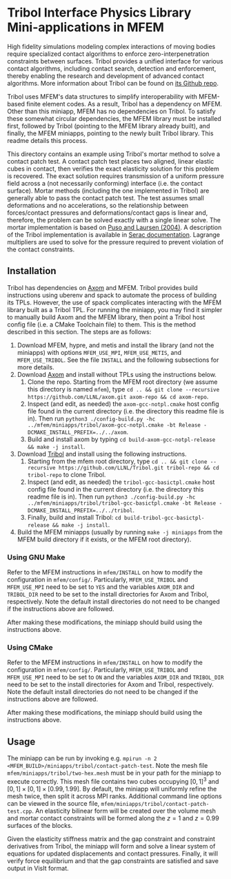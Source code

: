 # Tribol Interface Physics Library Mini-applications in MFEM

High fidelity simulations modeling complex interactions of moving bodies require
specialized contact algorithms to enforce zero-interpenetration constraints
between surfaces. Tribol provides a unified interface for various contact
algorithms, including contact search, detection and enforcement, thereby
enabling the research and development of advanced contact algorithms. More
information about Tribol can be found on [its Github
repo](https://github.com/LLNL/Tribol).

Tribol uses MFEM's data structures to simplify interoperability with MFEM-based
finite element codes. As a result, Tribol has a dependency on MFEM. Other than
this miniapp, MFEM has no dependencies on Tribol. To satisfy these somewhat
circular dependencies, the MFEM library must be installed first, followed by
Tribol (pointing to the MFEM library already built), and finally, the MFEM
miniapps, pointing to the newly built Tribol library. This readme details this
process.

This directory contains an example using Tribol's mortar method to solve a
contact patch test. A contact patch test places two aligned, linear elastic
cubes in contact, then verifies the exact elasticity solution for this problem
is recovered. The exact solution requires transmission of a uniform pressure
field across a (not necessarily conforming) interface (i.e. the contact
surface). Mortar methods (including the one implemented in Tribol) are generally
able to pass the contact patch test. The test assumes small deformations and no
accelerations, so the relationship between forces/contact pressures and
deformations/contact gaps is linear and, therefore, the problem can be solved
exactly with a single linear solve. The mortar implementation is based on [Puso
and Laursen (2004)](https://doi.org/10.1016/j.cma.2003.10.010). A description of
the Tribol implementation is available in [Serac
documentation](https://serac.readthedocs.io/en/latest/sphinx/theory_reference/solid.html#contact-mechanics).
Lagrange multipliers are used to solve for the pressure required to prevent
violation of the contact constraints.

## Installation

Tribol has dependencies on [Axom](https://github.com/LLNL/axom) and MFEM. Tribol
provides build instructions using uberenv and spack to automate the process of
building its TPLs. However, the use of spack complicates interacting with the
MFEM library built as a Tribol TPL. For running the miniapp, you may find it
simpler to manually build Axom and the MFEM library, then point a Tribol host
config file (i.e. a CMake Toolchain file) to them. This is the method described
in this section. The steps are as follows:

1. Download MFEM, hypre, and metis and install the library (and not the
   miniapps) with options `MFEM_USE_MPI`, `MFEM_USE_METIS`, and
   `MFEM_USE_TRIBOL`. See the file `INSTALL` and the following subsections for
   more details.
2. Download [Axom](https://github.com/LLNL/axom) and install without TPLs using
   the instructions below.
   1. Clone the repo. Starting from the MFEM root directory (we assume this
      directory is named `mfem`), type `cd .. && git clone --recursive
      https://github.com/LLNL/axom.git axom-repo && cd axom-repo`.
   2. Inspect (and edit, as needed) the `axom-gcc-notpl.cmake` host config file
      found in the current directory (i.e. the directory this readme file is
      in). Then run `python3 ./config-build.py -hc
      ../mfem/miniapps/tribol/axom-gcc-notpl.cmake -bt Release
      -DCMAKE_INSTALL_PREFIX=../../axom`.
   3. Build and install axom by typing `cd build-axom-gcc-notpl-release && make
      -j install`.
3. Download [Tribol](https://github.com/LLNL/Tribol) and install using the
   following instructions.
   1. Starting from the mfem root directory, type `cd .. && git clone
      --recursive https://github.com/LLNL/Tribol.git tribol-repo && cd
      tribol-repo` to clone Tribol.
   2. Inspect (and edit, as needed) the `tribol-gcc-basictpl.cmake` host config
      file found in the current directory (i.e. the directory this readme file
      is in). Then run `python3 ./config-build.py -hc
      ../mfem/miniapps/tribol/tribol-gcc-basictpl.cmake -bt Release
      -DCMAKE_INSTALL_PREFIX=../../tribol`.
   3. Finally, build and install Tribol: `cd build-tribol-gcc-basictpl-release
      && make -j install`.
4. Build the MFEM miniapps (usually by running `make -j miniapps` from the MFEM
   build directory if it exists, or the MFEM root directory).

### Using GNU Make

Refer to the MFEM instructions in `mfem/INSTALL` on how to modify the
configuration in `mfem/config/`. Particularly, `MFEM_USE_TRIBOL` and
`MFEM_USE_MPI` need to be set to `YES` and the variables `AXOM_DIR` and
`TRIBOL_DIR` need to be set to the install directories for Axom and Tribol,
respectively. Note the default install directories do not need to be changed if
the instructions above are followed.

After making these modifications, the miniapp should build using the
instructions above.

### Using CMake

Refer to the MFEM instructions in `mfem/INSTALL` on how to modify the
configuration in `mfem/config/`. Particularly, `MFEM_USE_TRIBOL` and
`MFEM_USE_MPI` need to be set to `ON` and the variables `AXOM_DIR` and
`TRIBOL_DIR` need to be set to the install directories for Axom and Tribol,
respectively. Note the default install directories do not need to be changed if
the instructions above are followed.

After making these modifications, the miniapp should build using the
instructions above.

## Usage

The miniapp can be run by invoking e.g. `mpirun -n 2
<MFEM_BUILD>/miniapps/tribol/contact-patch-test`. Note the mesh file
`mfem/miniapps/tribol/two-hex.mesh` must be in your path for the miniapp to
execute correctly. This mesh file contains two cubes occupying $[0,1]^3$ and
$[0,1] \times [0,1] \times [0.99,1.99]$. By default, the miniapp will uniformly
refine the mesh twice, then split it across MPI ranks. Additional command line
options can be viewed in the source file,
`mfem/miniapps/tribol/contact-patch-test.cpp`. An elasticity bilinear form will be
created over the volume mesh and mortar contact constraints will be formed along
the $z=1$ and $z=0.99$ surfaces of the blocks.

Given the elasticity stiffness matrix and the gap constraint and constraint
derivatives from Tribol, the miniapp will form and solve a linear system of
equations for updated displacements and contact pressures. Finally, it will
verify force equilibrium and that the gap constraints are satisfied and save
output in VisIt format.
